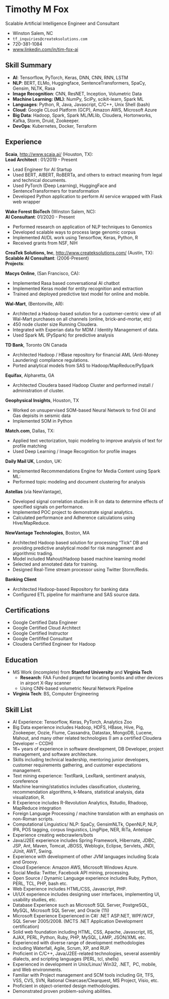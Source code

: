 # Timothy M Fox

Scalable Artificial Intelligence Engineer and Consultant

 * Winston Salem, NC
 * `tf_inquiries@createksolutions.com`
 * 720-381-1084
 * www.linkedin.com/in/tim-fox-ai    

## Skill Summary

* **AI**: Tensorflow, PyTorch, Keras, DNN, CNN, RNN, LSTM
* **NLP**: BERT, ELMo, Huggingface, SentenceTransformers, SpaCy, Gensim, NLTK, Rasa
* **Image Recognition**: CNN, ResNET, Inception, Volumetric Data
* **Machine Learning: (ML)**: NumPy, SciPy, scikit-learn, Spark ML
* **Languages**: Python, R, Java, Javascript, C/C++, Unix Shell (bash)
* **Cloud**: Google CLoud Platform (GCP), Amazon AWS, Microsoft Azure
* **Big Data**: Hadoop, Spark, Spark ML/MLlib, Cloudera, Hortonworks, Kafka, Storm, Druid, Zookeeper.
* **DevOps**: Kubernetes, Docker, Terraform

## Experience

**Scaia**, http://www.scaia.ai/ (Houston, TX):  
  **Lead Architect** : 01/2019 - Present
 
  * Lead Engineer for AI Startup
  * Used BERT, AlBERT, RoBERTa, and others to extract meaning from legal and technical documents.
  * Used PyTorch (Deep Learning), HuggingFace and SentenceTransformers for transformation
  * Developed Python application to perform AI service wrapped with Flask web wrapper

**Wake Forest BioTech** (Winston Salem, NC):  
  **AI Consultant**:  01/2020 - Present

  * Performed research on application of NLP techniques to Genomics
  * Developed scalable ways to process large genomic corpus 
  * Implemented AI/DL work using Tensorflow, Keras, Python, R
  * Received grants from NSF, NIH

**CreaTek Solutions, Inc**, http://www.createksolutions.com/ (Austin, TX): 
  **Scalable AI Consultant**:  (2006-Present)  
  **Projects**:  

**Macys Online**, (San Francisco, CA):  
  * Implemented Rasa based conversational AI chatbot
  * Implemented Keras model for entity recognition and extraction
  * Trained and deployed predictive text model for online and mobile.

**Wal-Mart**, (Bentonville, AR):  

  * Architected a Hadoop-based solution for a customer-centric view of all Wal-Mart purchases on all channels (online, brick-and-mortar, etc)
  * 450 node cluster size Running Cloudera.
  * Integrated with Experian data for MDM / Identity Management of data.
  * Used Spark ML (PySpark) for predictive analysis

**TD Bank**, Toronto ON Canada 

  * Architected Hadoop / HBase repository for financial AML (Anti-Money Laundering) compliance regulations.
  * Ported analytical models from SAS to Hadoop/MapReduce/PySpark

**Equifax**, Alpharetta, GA 

  * Architected Cloudera based Hadoop Cluster and performed install / administration of cluster.

**Geophysical Insights**, Houston, TX 

  * Worked on unsupervised SOM-based Neural Network to find Oil and Gas depisits in seismic data
  * Implemented SOM in Python

**Match.com**, Dallas, TX: 

  * Applied text vectorization, topic modeling to improve analysis of text for profile matching
  * Used Deep Learning / Image Recognition for profile images

**Daily Mail UK**, London, UK:

  * Implemented Recommendations Engine for Media Content using Spark ML:
  * Performed topic modeling and document clustering for analysis

**Astellas** (via NewVantage), 

  * Developed signal correlation studies in R on data to determine effects of specified signals on performance.
  * Implemented POC project to demonstrate signal analytics.
  * Calculated performance and Adherence calculations using Hive/MapReduce.

**NewVantage Technologies**, Boston, MA 

  * Architected Hadoop based solution for processing “Tick” DB and providing predictive analytical model for risk management and algorithmic trading.
  * Model included Mahout/Hadoop based machine learning model
  * Selected and annotated data for training.
  * Designed Real-Time stream processor using Twitter Storm/Redis.

**Banking Client** 

  * Architected Hadoop-based Repository for banking data
  * Configured ETL pipeline for mainframe and SAS source data.


## Certifications

  * Google Certified Data Engineer
  * Google Certified Cloud Architect
  * Google Certified Instructor
  * Google Certififed Consultant
  * Cloudera Certified Engineer for Hadoop


## Education

  * MS Work (incomplete) from **Stanford University** and **Virginia Tech**
    - **Research**:  FAA Funded project for locating bombs and other devices in airport X-Ray scanner
    - Using CNN-based volumetric Neural Network Pipeline 
  * **Virginia Tech**: BS, Computer Engineering

## Skill List

 * AI Experience: Tensorflow, Keras, PyTorch, Analytics Zoo
 * Big Data experience includes Hadoop, HDFS, HBase, Hive, Pig, Zookeeper, Oozie, Flume, Cassandra, Datastax, MongoDB, Lucene, Mahout, and many other related technologies (I am a certified Cloudera Developer – CCDH)
 * 16+ years of experience in software development, DB Developer, project management, and software architecture.
 * Skills including technical leadership, mentoring junior developers, customer requirements gathering, and customer expectations management.
 * Text mining experience: TextRank, LexRank, sentiment analysis, coreference
 * Machine learning/statistics includes classification, clustering, recommendation algorithms, k-Means, statistical analysis, data visualization, R.
 * R Experience includes R-Revolution Analytics, Rstudio, Rhadoop, MapReduce integration
 * Foreign Language Processing / machine translation with an emphasis on non-Roman scripts.
 * Computational Linguistics/ NLP: SpaCy, GensimNLTk, OpenNLP, NLP, IPA, POS tagging, corpus linguistics, LingPipe, NER, RiTa, Antelope
 * Experience creating webcrawlers/bots
 * Java/J2EE experience includes Spring Framework, Hibernate, JDBC, JSP, Ant, Maven, Tomcat, JBOSS, Weblogix, Eclipse, Servlets, JNDI, JUnit, AWT, Swing.
 * Experience with development of other JVM languages including Scala and Groovy.
 * Cloud Experience: Amazon AWS, Microsoft Windows Azure.
 * Social Media: Twitter, Facebook API mining, processing.
 * Open Source / Dynamic Language experience includes Ruby, Python, PERL, TCL, PHP, bash etc.
 * Web Experience includes HTML/CSS, Javascript, PHP.
 * UI/UX experience includes designing user interfaces, implementing UI, usability studies, etc.
 * Database Experience such as Microsoft SQL Server, PostgreSQL, MySQL, Microsoft SQL Server, and Oracle (11i)
 * Microsoft Experience Experienced in C#/ .NET ASP.NET, WPF/WCF, SQL Server 2005/2008. (MCTS .NET Application Development certification)
 * Solid web foundation including HTML, CSS, Apache, Javascript, IIS, AJAX, PERL, Python, Ruby, PHP, MySQL, LAMP, JSON/XML etc.
 * Experienced with diverse range of development methodologies including Waterfall, Agile, Scrum, XP, and RUP.
 * Proficient in C/C++, Java/J2EE-related technologies, several assembly dialects, and scripting languages (PERL, tcl, shells)
 * Experienced in development in Unix/Linux/ Win32, .NET,  PC, mobile, and Web environments.
 * Familiar with Project management and SCM tools including Git, TFS, VSS, CVS, SVN, Rational Clearcase/Clearquest, MS Project, Visio, etc.
 * Proficient in object-oriented design methodologies.
 * Demonstrated proven problem-solving abilities.
